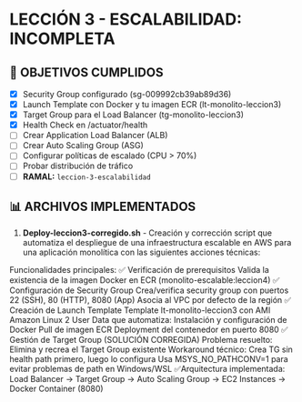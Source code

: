 # LECCIÓN 3 - ESCALABILIDAD: INCOMPLETA

## 🎯 OBJETIVOS CUMPLIDOS
- [x] Security Group configurado (sg-009992cb39ab89d36)
- [x] Launch Template con Docker y tu imagen ECR (lt-monolito-leccion3)
- [x] Target Group para el Load Balancer (tg-monolito-leccion3)
- [x] Health Check en /actuator/health
- [ ] Crear Application Load Balancer (ALB)
- [ ] Crear Auto Scaling Group (ASG)
- [ ] Configurar políticas de escalado (CPU > 70%)
- [ ] Probar distribución de tráfico
- [ ] **RAMAL:** `leccion-3-escalabilidad`

## 📊 ARCHIVOS IMPLEMENTADOS
1. **Deploy-leccion3-corregido.sh** - Creación y corrección script que automatiza el despliegue de una infraestructura escalable en AWS para una aplicación monolítica con las siguientes acciones técnicas:

Funcionalidades principales:
✅ Verificación de prerequisitos
Valida la existencia de la imagen Docker en ECR (monolito-escalable:leccion4)
✅ Configuración de Security Group
Crea/verifica security group con puertos 22 (SSH), 80 (HTTP), 8080 (App)
Asocia al VPC por defecto de la región
✅ Creación de Launch Template
Template lt-monolito-leccion3 con AMI Amazon Linux 2
User Data que automatiza:
Instalación y configuración de Docker
Pull de imagen ECR
Deployment del contenedor en puerto 8080
✅ Gestión de Target Group (SOLUCIÓN CORREGIDA)
Problema resuelto: Elimina y recrea el Target Group existente
Workaround técnico: Crea TG sin health path primero, luego lo configura
Usa MSYS_NO_PATHCONV=1 para evitar problemas de path en Windows/WSL
✅Arquitectura implementada:
Load Balancer → Target Group → Auto Scaling Group → EC2 Instances → Docker Container (8080)